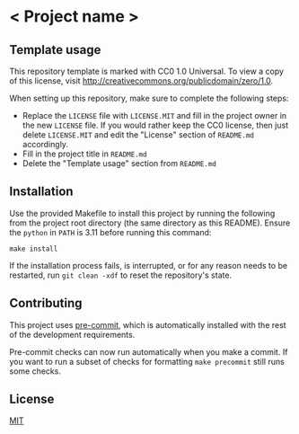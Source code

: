 # < Project name >

## Template usage

This repository template is marked with CC0 1.0 Universal. To view a copy of this license, visit <http://creativecommons.org/publicdomain/zero/1.0>.

When setting up this repository, make sure to complete the following steps:

- Replace the `LICENSE` file with `LICENSE.MIT` and fill in the project owner in the new `LICENSE` file. If you would rather keep the CC0 license, then just delete `LICENSE.MIT` and edit the "License" section of `README.md` accordingly.
- Fill in the project title in `README.md`
- Delete the "Template usage" section from `README.md`

## Installation

Use the provided Makefile to install this project by running the following from the project root directory (the same directory as this README). Ensure the `python` in `PATH` is 3.11 before running this command:

```shell
make install
```

If the installation process fails, is interrupted, or for any reason needs to be restarted, run `git clean -xdf` to reset the repository's state.

## Contributing

This project uses [pre-commit](https://pre-commit.com/), which is automatically installed with the rest of the development requirements.

Pre-commit checks can now run automatically when you make a commit. If you want to run a subset of checks for formatting `make precommit` still runs some checks.

## License

[MIT](https://choosealicense.com/licenses/mit/)
